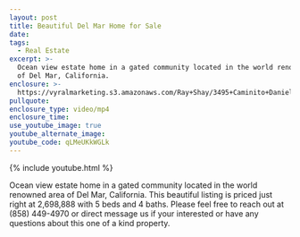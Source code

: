 ```yaml
---
layout: post
title: Beautiful Del Mar Home for Sale
date:
tags:
  - Real Estate
excerpt: >-
  Ocean view estate home in a gated community located in the world renowned area
  of Del Mar, California.
enclosure: >-
  https://vyralmarketing.s3.amazonaws.com/Ray+Shay/3495+Caminito+Daniella%2C+Del+Mar%2C+CA+(1).mp4
pullquote:
enclosure_type: video/mp4
enclosure_time:
use_youtube_image: true
youtube_alternate_image:
youtube_code: qLMeUKkWGLk
---
```


{% include youtube.html %}

Ocean view estate home in a gated community located in the world renowned area of Del Mar, California. This beautiful listing is priced just right at 2,698,888 with 5 beds and 4 baths. Please feel free to reach out at (858) 449-4970 or direct message us if your interested or have any questions about this one of a kind property.